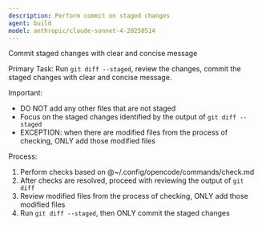 ```yaml
---
description: Perform commit on staged changes 
agent: build
model: anthropic/claude-sonnet-4-20250514
---
```


Commit staged changes with clear and concise message

Primary Task:
Run `git diff --staged`, review the changes, commit the staged changes with clear and concise message.

Important:
- DO NOT add any other files that are not staged
- Focus on the staged changes identified by the output of `git diff --staged`
- EXCEPTION: when there are modified files from the process of checking, ONLY add those modified files

Process:
1. Perform checks based on @~/.config/opencode/commands/check.md
2. After checks are resolved, proceed with reviewing the output of `git diff`
3. Review modified files from the process of checking, ONLY add those modified files
4. Run `git diff --staged`, then ONLY commit the staged changes

